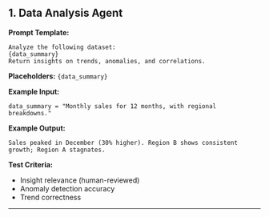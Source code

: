 ## 1. Data Analysis Agent

**Prompt Template:**
```
Analyze the following dataset:
{data_summary}
Return insights on trends, anomalies, and correlations.
```
**Placeholders:** `{data_summary}`

**Example Input:**
```
data_summary = "Monthly sales for 12 months, with regional breakdowns."
```
**Example Output:**
```
Sales peaked in December (30% higher). Region B shows consistent growth; Region A stagnates.
```
**Test Criteria:**
- Insight relevance (human-reviewed)
- Anomaly detection accuracy
- Trend correctness

---